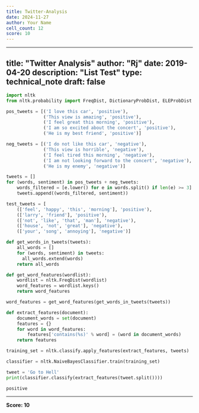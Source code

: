 ```yaml
---
title: Twitter-Analysis
date: 2024-11-27
author: Your Name
cell_count: 12
score: 10
---
```


---
title: "Twitter Analysis"
author: "Rj"
date: 2019-04-20
description: "List Test"
type: technical_note
draft: false
---

```python
import nltk
from nltk.probability import FreqDist, DictionaryProbDist, ELEProbDist
```


```python
pos_tweets = [('I love this car', 'positive'),
              ('This view is amazing', 'positive'),
              ('I feel great this morning', 'positive'),
              ('I am so excited about the concert', 'positive'),
              ('He is my best friend', 'positive')]

neg_tweets = [('I do not like this car', 'negative'),
              ('This view is horrible', 'negative'),
              ('I feel tired this morning', 'negative'),
              ('I am not looking forward to the concert', 'negative'),
              ('He is my enemy', 'negative')]
```


```python
tweets = []
for (words, sentiment) in pos_tweets + neg_tweets:
    words_filtered = [e.lower() for e in words.split() if len(e) >= 3] 
    tweets.append((words_filtered, sentiment))
```


```python
test_tweets = [
    (['feel', 'happy', 'this', 'morning'], 'positive'),
    (['larry', 'friend'], 'positive'),
    (['not', 'like', 'that', 'man'], 'negative'),
    (['house', 'not', 'great'], 'negative'),
    (['your', 'song', 'annoying'], 'negative')]
```


```python
def get_words_in_tweets(tweets):
    all_words = []
    for (words, sentiment) in tweets:
      all_words.extend(words)
    return all_words
```


```python
def get_word_features(wordlist):
    wordlist = nltk.FreqDist(wordlist)
    word_features = wordlist.keys()
    return word_features
```


```python
word_features = get_word_features(get_words_in_tweets(tweets))
```


```python
def extract_features(document):
    document_words = set(document)
    features = {}
    for word in word_features:
        features['contains(%s)' % word] = (word in document_words)
    return features
```


```python
training_set = nltk.classify.apply_features(extract_features, tweets)
```


```python
classifier = nltk.NaiveBayesClassifier.train(training_set)
```


```python
tweet = 'Go to Hell'
print(classifier.classify(extract_features(tweet.split())))
```

    positive



---
**Score: 10**